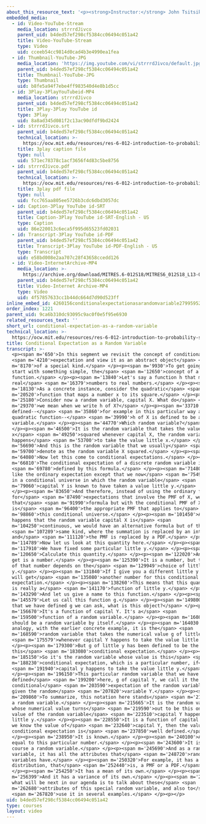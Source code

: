 ```yaml
---
about_this_resource_text: '<p><strong>Instructor:</strong> John Tsitsiklis</p>'
embedded_media:
  - id: Video-YouTube-Stream
    media_location: strrrdJivco
    parent_uid: b4ded57ef298cf5384cc06494c051a42
    title: Video-YouTube-Stream
    type: Video
    uid: cceeb54cc9814d0cad4b3e4990ea1fea
  - id: Thumbnail-YouTube-JPG
    media_location: 'https://img.youtube.com/vi/strrrdJivco/default.jpg'
    parent_uid: b4ded57ef298cf5384cc06494c051a42
    title: Thumbnail-YouTube-JPG
    type: Thumbnail
    uid: b8fe5a94f7ebe4ff983540d4e8b1d5cc
  - id: 3Play-3PlayYouTubeid-MP4
    media_location: strrrdJivco
    parent_uid: b4ded57ef298cf5384cc06494c051a42
    title: 3Play-3Play YouTube id
    type: 3Play
    uid: 8a8ad345d081f2c13ac90dfdf9bd2424
  - id: strrrdJivco.srt
    parent_uid: b4ded57ef298cf5384cc06494c051a42
    technical_location: >-
      https://ocw.mit.edu/resources/res-6-012-introduction-to-probability-spring-2018/part-i-the-fundamentals/conditional-expectation-as-a-random-variable/strrrdJivco.srt
    title: 3play caption file
    type: null
    uid: 571ec78378c1acf3656f4d83c5be8756
  - id: strrrdJivco.pdf
    parent_uid: b4ded57ef298cf5384cc06494c051a42
    technical_location: >-
      https://ocw.mit.edu/resources/res-6-012-introduction-to-probability-spring-2018/part-i-the-fundamentals/conditional-expectation-as-a-random-variable/strrrdJivco.pdf
    title: 3play pdf file
    type: null
    uid: fcc765aa805ee5726b3cdc6dbd3057dc
  - id: Caption-3Play YouTube id-SRT
    parent_uid: b4ded57ef298cf5384cc06494c051a42
    title: Caption-3Play YouTube id-SRT-English - US
    type: Caption
    uid: 86e220013c6eca5f995d65523fd02031
  - id: Transcript-3Play YouTube id-PDF
    parent_uid: b4ded57ef298cf5384cc06494c051a42
    title: Transcript-3Play YouTube id-PDF-English - US
    type: Transcript
    uid: e58bd008e2aa707c28f43658ccedd126
  - id: Video-InternetArchive-MP4
    media_location: >-
      https://archive.org/download/MITRES.6-012S18/MITRES6_012S18_L13-02_300k.mp4
    parent_uid: b4ded57ef298cf5384cc06494c051a42
    title: Video-Internet Archive-MP4
    type: Video
    uid: 4f57857633cc1b44dc664d7d90d523ff
inline_embed_id: 4260156conditionalexpectationasarandomvariable27995952
order_index: 1221
parent_uid: 9ca6b310dc93095c9ac0f0e5f95e6930
related_resources_text: ''
short_url: conditional-expectation-as-a-random-variable
technical_location: >-
  https://ocw.mit.edu/resources/res-6-012-introduction-to-probability-spring-2018/part-i-the-fundamentals/conditional-expectation-as-a-random-variable
title: Conditional Expectation as a Random Variable
transcript: >-
  <p><span m='650'>In this segment we revisit the concept of conditional</span>
  <span m='4210'>expectation and view it as an abstract object</span> <span
  m='8170'>of a special kind.</span> </p><p><span m='9930'>To get going, let us
  start with something simple, the</span> <span m='12650'>concept of a
  function.</span> </p><p><span m='13840'>Let's say a function h that maps
  real</span> <span m='16379'>numbers to real numbers.</span> </p><p><span
  m='18130'>As a concrete instance, consider the quadratic</span> <span
  m='20520'>function that maps a number x to its square.</span> </p><p><span
  m='25180'>Consider now a random variable, capital X. What do</span> <span
  m='29370'>we mean when we write h of X?</span> </p><p><span m='33710'>For h
  defined--</span> <span m='35860'>for example in this particular way as a
  quadratic function--</span> <span m='39990'>h of X is defined to be a random
  variable.</span> </p><p><span m='44770'>Which random variable?</span>
  </p><p><span m='46500'>It is the random variable that takes the value little
  x</span> <span m='49250'>squared whenever capital X, the random variable,
  happens</span> <span m='53700'>to take the value little x.</span> </p><p><span
  m='56690'>And this is the random variable that we usually</span> <span
  m='59700'>denote as the random variable X squared.</span> </p><p><span
  m='64080'>Now let this come to conditional expectations.</span> </p><p><span
  m='66810'>The conditional expectation of a discrete random variable is</span>
  <span m='69780'>defined by this formula.</span> </p><p><span m='71480'>It is
  like the ordinary expectation except that we now</span> <span m='75490'>live
  in a conditional universe in which the random variable</span> <span
  m='79060'>capital Y is known to have taken a value little y.</span>
  </p><p><span m='83650'>And therefore, instead of using the ordinary formula
  for</span> <span m='87490'>expectations that involve the PMF of X, we now use
  that</span> <span m='91990'>formula but with the conditional PMF of X, which
  is</span> <span m='96400'>the appropriate PMF that applies to</span> <span
  m='98860'>this conditional universe.</span> </p><p><span m='101450'>And if it
  happens that the random variable capital X is</span> <span
  m='104250'>continuous, we would have an alternative formula but of the</span>
  <span m='107289'>same kind, where the summation is replaced by an integral
  and</span> <span m='111120'>the PMF is replaced by a PDF.</span> </p><p><span
  m='114789'>Now let us look at this quantity here.</span> </p><p><span
  m='117910'>We have fixed some particular little y.</span> </p><p><span
  m='120650'>Calculate this quantity.</span> </p><p><span m='122020'>And what we
  get is a number.</span> </p><p><span m='125390'>It is a number, but the value
  of that number depends on the</span> <span m='129949'>choice of little
  y.</span> </p><p><span m='131840'>If I give you a different little y then you
  will get</span> <span m='135080'>another number for this conditional
  expectation.</span> </p><p><span m='138260'>This means that this quantity here
  is really a</span> <span m='141170'>function of little y.</span> </p><p><span
  m='143290'>And let us give a name to this function.</span> </p><p><span
  m='145579'>Let us call this function g.</span> </p><p><span m='149800'>Now
  that we have defined g we can ask, what is this object?</span> </p><p><span
  m='156670'>It's a function of capital Y. It's a</span> <span
  m='159500'>function of a random variable.</span> </p><p><span m='160860'>So it
  should be a random variable by itself.</span> </p><p><span m='164030'>By
  analogy, with the earlier concrete example, it is the</span> <span
  m='168590'>random variable that takes the numerical value g of little y</span>
  <span m='175579'>whenever capital Y happens to take the value little y.</span>
  </p><p><span m='179300'>But g of little y has been defined to be the same as
  this</span> <span m='183080'>conditional expectation.</span> </p><p><span
  m='185150'>So it's the random variable whose value is this</span> <span
  m='188230'>conditional expectation, which is a particular number, if</span>
  <span m='191940'>capital y happens to take the value little y.</span>
  </p><p><span m='196150'>This particular random variable that we have
  defined</span> <span m='199200'>here, g of capital Y, we call it the abstract
  conditional</span> <span m='203590'>expectation of the random variable X,
  given the random</span> <span m='207820'>variable Y.</span> </p><p><span
  m='209860'>To summarize, this notation here stands</span> <span m='213960'>for
  a random variable.</span> </p><p><span m='215665'>It is the random variable
  whose numerical value turns</span> <span m='219590'>out to be this one if the
  value of the random variable</span> <span m='223510'>capital Y happens to be
  little y.</span> </p><p><span m='228550'>It is a function of capital Y. Once
  we know the value of</span> <span m='232640'>capital Y, then the value of the
  conditional expectation is</span> <span m='237850'>well defined.</span>
  </p><p><span m='238950'>It is known.</span> </p><p><span m='240100'>And it's
  equal to this particular number.</span> </p><p><span m='243600'>It is of
  course a random variable.</span> </p><p><span m='245690'>And as a random
  variable, it has all the attributes that</span> <span m='248720'>random
  variables have.</span> </p><p><span m='250320'>For example, it has a
  distribution, that</span> <span m='252440'>is, a PMF or a PDF.</span>
  </p><p><span m='254250'>It has a mean of its own.</span> </p><p><span
  m='256399'>And it has a variance of its own.</span> </p><p><span m='258829'>So
  what will be next in our agenda is to talk about these</span> <span
  m='262680'>attributes of this special random variable, and also to</span>
  <span m='267820'>use it in several examples.</span> </p><p></p>
uid: b4ded57ef298cf5384cc06494c051a42
type: courses
layout: video
---
```

